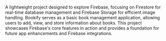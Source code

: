 A lightweight project designed to explore Firebase, focusing on Firestore for real-time database management and Firebase Storage for efficient image handling.
Bookify serves as a basic book management application, allowing users to add, view, and store information about books. 
This project showcases Firebase's core features in action and provides a foundation for future app enhancements and Firebase integrations.

